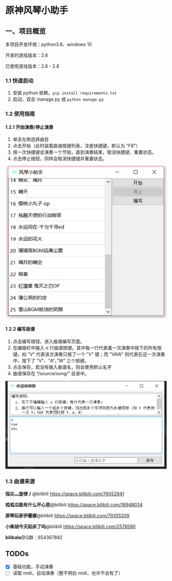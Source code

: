 # 原神风琴小助手

## 一、项目概览

本项目开发环境：python3.8、windows 10

开发时游戏版本：2.6

已使用游戏版本：2.6 - 2.8

### 1.1 快速启动

1. 安装 python 依赖。`pip install requirements.txt`
2. 启动，双击 manage.py 或  `python manage.py`

### 1.2 使用指南

#### 1.2.1 开始演奏/停止演奏

1. 单击左侧选择曲目
2. 点击开始（此时装载曲谱按键列表，注册快捷键，默认为 “F8”）
3. 按一次快捷键会演奏一个节拍，直到演奏结束，取消快捷键，重置状态。
4. 点击停止按钮，同样会取消快捷键并重置状态。

![image-1](source/mdSource/1.png)

#### 1.2.2 编写曲谱

1. 点击编写按钮，进入曲谱编写页面。
2. 在编辑栏中输入 n 行曲谱按键。其中每一行代表着一次演奏中按下的所有按键。如 ”V“ 代表该次演奏只按了一个 ”V“ 键；而 ”VAW“ 则代表在这一次演奏中，按下了 ”V”、“A“，”W“ 三个按键。
3. 点击保存，若没有输入曲谱名，则会使用默认名字
4. 曲谱保存在 “/source/song/” 目录中。

![image-2](source/mdSource/2.png)

### 1.3 曲谱来源

**指尖灬旋律丿**@bilibili https://space.bilibili.com/76052941

**呱呱瓜能有什么坏心思**@bilibili https://space.bilibili.com/16948034

**原琴玩家伊蕾娜**@bilibili https://space.bilibili.com/79355209

**小柴胡今天起床了吗**@bilibili https://space.bilibili.com/2576590

**bilibala**@Q群：654367882

## TODOs

- [x] 基础功能，手动演奏
- [ ] 读取 midi，自动演奏（整不明白 midi，也许不会有了）